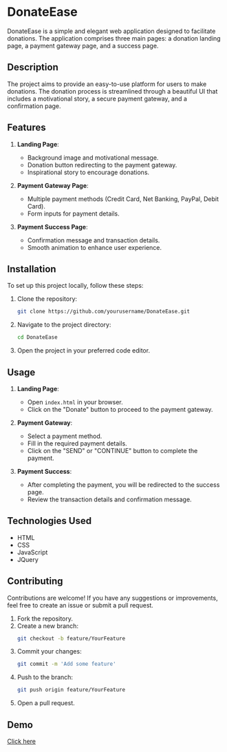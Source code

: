 # DonateEase

DonateEase is a simple and elegant web application designed to facilitate donations. The application comprises three main pages: a donation landing page, a payment gateway page, and a success page.

## Description

The project aims to provide an easy-to-use platform for users to make donations. The donation process is streamlined through a beautiful UI that includes a motivational story, a secure payment gateway, and a confirmation page.

## Features

1. **Landing Page**:
    - Background image and motivational message.
    - Donation button redirecting to the payment gateway.
    - Inspirational story to encourage donations.

2. **Payment Gateway Page**:
    - Multiple payment methods (Credit Card, Net Banking, PayPal, Debit Card).
    - Form inputs for payment details.

3. **Payment Success Page**:
    - Confirmation message and transaction details.
    - Smooth animation to enhance user experience.
  
## Installation

To set up this project locally, follow these steps:

1. Clone the repository:
    ```bash
    git clone https://github.com/yourusername/DonateEase.git
    ```

2. Navigate to the project directory:
    ```bash
    cd DonateEase
    ```

3. Open the project in your preferred code editor.

## Usage

1. **Landing Page**:
    - Open `index.html` in your browser.
    - Click on the "Donate" button to proceed to the payment gateway.

2. **Payment Gateway**:
    - Select a payment method.
    - Fill in the required payment details.
    - Click on the "SEND" or "CONTINUE" button to complete the payment.

3. **Payment Success**:
    - After completing the payment, you will be redirected to the success page.
    - Review the transaction details and confirmation message.
  
## Technologies Used

- HTML
- CSS
- JavaScript
- JQuery

## Contributing

Contributions are welcome! If you have any suggestions or improvements, feel free to create an issue or submit a pull request.

1. Fork the repository.
2. Create a new branch:
    ```bash
    git checkout -b feature/YourFeature
    ```
3. Commit your changes:
    ```bash
    git commit -m 'Add some feature'
    ```
4. Push to the branch:
    ```bash
    git push origin feature/YourFeature
    ```
5. Open a pull request.

## Demo

[Click here](https://uharika77.github.io/DonateEase/)
